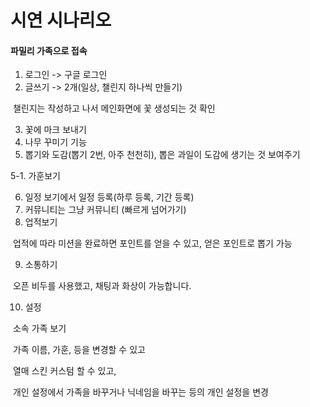 # 시연 시나리오

#### 파밀리 가족으로 접속

1. 로그인 -> 구글 로그인
2. 글쓰기 -> 2개(일상, 챌린지 하나씩 만들기)

​      챌린지는 작성하고 나서 메인화면에 꽃 생성되는 것 확인

3. 꽃에 마크 보내기
4. 나무 꾸미기 기능
5. 뽑기와 도감(뽑기 2번, 아주 천천히), 뽑은 과일이 도감에 생기는 것 보여주기

5-1. 가훈보기

6. 일정 보기에서 일정 등록(하루 등록, 기간 등록)
7. 커뮤니티는 그냥 커뮤니티 (빠르게 넘어가기)
8. 업적보기

​      업적에 따라 미션을 완료하면 포인트를 얻을 수 있고, 얻은 포인트로 뽑기 가능

9. 소통하기

​      오픈 비두를 사용했고, 채팅과 화상이 가능합니다.

10. 설정

​      소속 가족 보기

​      가족 이름, 가훈, 등을 변경할 수 있고

​      열매 스킨 커스텀 할 수 있고,

​      개인 설정에서 가족을 바꾸거나 닉네임을 바꾸는 등의 개인 설정을 변경